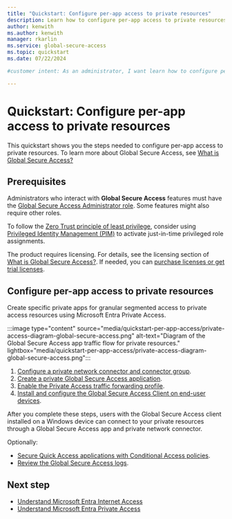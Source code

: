 ```yaml
---
title: "Quickstart: Configure per-app access to private resources"
description: Learn how to configure per-app access to private resources in Global Secure Access.
author: kenwith
ms.author: kenwith
manager: rkarlin
ms.service: global-secure-access
ms.topic: quickstart
ms.date: 07/22/2024

#customer intent: As an administrator, I want learn how to configure per-app access so that my users can access private resources in Global Secure Access.

---
```

  
# Quickstart: Configure per-app access to private resources

This quickstart shows you the steps needed to configure per-app access to private resources. To learn more about Global Secure Access, see [What is Global Secure Access?](overview-what-is-global-secure-access.md)

## Prerequisites

Administrators who interact with **Global Secure Access** features must have the [Global Secure Access Administrator role](/azure/active-directory/roles/permissions-reference). Some features might also require other roles.

To follow the [Zero Trust principle of least privilege](/security/zero-trust/), consider using [Privileged Identity Management (PIM)](/azure/active-directory/privileged-identity-management/pim-configure) to activate just-in-time privileged role assignments.

The product requires licensing. For details, see the licensing section of [What is Global Secure Access?](overview-what-is-global-secure-access.md). If needed, you can [purchase licenses or get trial licenses](https://aka.ms/azureadlicense).
## Configure per-app access to private resources

Create specific private apps for granular segmented access to private access resources using Microsoft Entra Private Access.

:::image type="content" source="media/quickstart-per-app-access/private-access-diagram-global-secure-access.png" alt-text="Diagram of the Global Secure Access app traffic flow for private resources." lightbox="media/quickstart-per-app-access/private-access-diagram-global-secure-access.png":::

1. [Configure a private network connector and connector group](how-to-configure-connectors.md).
1. [Create a private Global Secure Access application](how-to-configure-per-app-access.md).
1. [Enable the Private Access traffic forwarding profile](how-to-manage-private-access-profile.md).
1. [Install and configure the Global Secure Access Client on end-user devices](how-to-install-windows-client.md).

After you complete these steps, users with the Global Secure Access client installed on a Windows device can connect to your private resources through a Global Secure Access app and private network connector.

Optionally:

- [Secure Quick Access applications with Conditional Access policies](how-to-target-resource-private-access-apps.md).
- [Review the Global Secure Access logs](concept-global-secure-access-logs-monitoring.md).

## Next step
- [Understand Microsoft Entra Internet Access](concept-internet-access.md)
- [Understand Microsoft Entra Private Access](concept-private-access.md)
